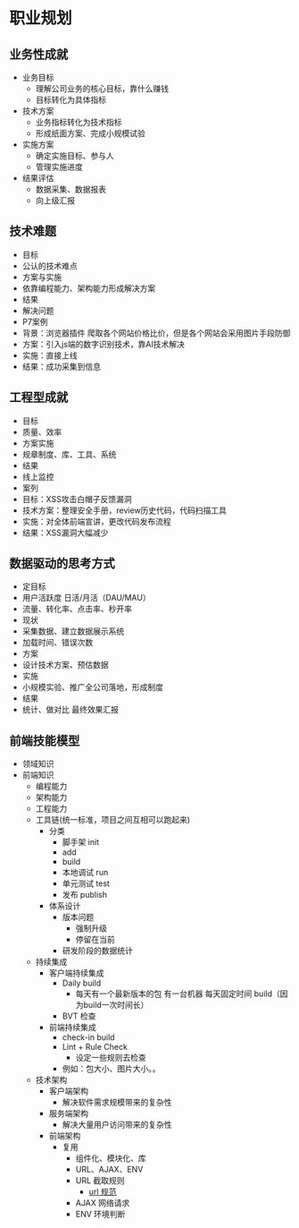 # 职业规划

## 业务性成就
- 业务目标
  - 理解公司业务的核心目标，靠什么赚钱
  - 目标转化为具体指标
- 技术方案
  - 业务指标转化为技术指标
  - 形成纸面方案、完成小规模试验
- 实施方案
  - 确定实施目标、参与人
  - 管理实施进度
- 结果评估
  - 数据采集、数据报表
  - 向上级汇报

## 技术难题
- 目标
 - 公认的技术难点
- 方案与实施
 - 依靠编程能力、架构能力形成解决方案
- 结果
 - 解决问题
- P7案例
 - 背景：浏览器插件 爬取各个网站价格比价，但是各个网站会采用图片手段防御
 - 方案：引入js端的数字识别技术，靠AI技术解决
 - 实施：直接上线
 - 结果：成功采集到信息

## 工程型成就
- 目标
 - 质量、效率
- 方案实施
 - 规章制度、库、工具、系统
- 结果
 - 线上监控
- 案列
 - 目标：XSS攻击白帽子反馈漏洞
 - 技术方案：整理安全手册，review历史代码，代码扫描工具
 - 实施：对全体前端宣讲，更改代码发布流程
 - 结果：XSS漏洞大幅减少

## 数据驱动的思考方式
- 定目标
 - 用户活跃度 日活/月活（DAU/MAU）
 - 流量、转化率、点击率、秒开率
- 现状
 - 采集数据、建立数据展示系统
 - 加载时间、错误次数
- 方案
 - 设计技术方案、预估数据
- 实施
 - 小规模实验、推广全公司落地，形成制度
- 结果
 - 统计、做对比 最终效果汇报

## 前端技能模型
- 领域知识
- 前端知识
  - 编程能力
  - 架构能力
  - 工程能力
  - 工具链(统一标准，项目之间互相可以跑起来)
  	- 分类
  		- 脚手架 init
  		- add
  		- build
  		- 本地调试 run
  		- 单元测试 test
  		- 发布 publish
  	- 体系设计
  		- 版本问题
  			- 强制升级
  			- 停留在当前
  		- 研发阶段的数据统计
  - 持续集成
	  - 客户端持续集成
  		- Daily build
    		- 每天有一个最新版本的包 有一台机器 每天固定时间 build（因为build一次时间长）
  		- BVT 检查
	  - 前端持续集成
  		- check-in build
  		- Lint + Rule Check
    		- 设定一些规则去检查
        - 例如：包大小、图片大小。。
  - 技术架构
    - 客户端架构
    	- 解决软件需求规模带来的复杂性
    - 服务端架构
    	- 解决大量用户访问带来的复杂性
    - 前端架构
    	- 复用
    		- 组件化、模块化、库
    		- URL、AJAX、ENV
      		- URL 截取规则
        		- [url 规范](https://tools.ietf.org/html/rfc3986)
      		- AJAX  网络请求 
      		- ENV  环境判断






